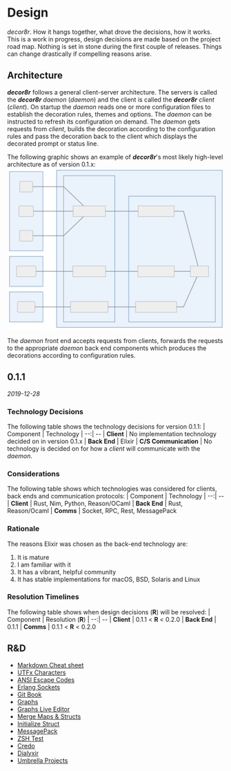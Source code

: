 # Design #
_decor8r_. How it hangs together, what drove the decisions, how it works. This is a work in progress, design decisions are made based on the project road map. Nothing is set in stone during the first couple of releases. Things can change drastically if compelling reasons arise.


## Architecture ##
_**decor8r**_ follows a general client-server architecture. The servers is called the _**decor8r**_ _daemon_ (_daemon_) and the client is called the _**decor8r**_ _client_ (_client_). On startup the _daemon_ reads one or more configuration files to establish the decoration rules, themes and options. The _daemon_ can be instructed to refresh its configuration on demand. The _daemon_ gets requests from _client_, builds the decoration according to the configuration rules and pass the decoration back to the client which displays the decorated prompt or status line.

The following graphic shows an example of _**decor8r**_'s most likely high-level architecture as of version 0.1.x:
![Alt Diagram](__design/decor8r-arch-20191229121452.svg)

The _daemon_ front end accepts requests from clients, forwards the requests to the appropriate _daemon_ back end components which produces the decorations according to configuration rules.


## 0.1.1 ##
_2019-12-28_

### Technology Decisions ###
The following table shows the technology decisions for version 0.1.1:
| Component             | Technology
|                    --:| --
| **Client**            | No implementation technology decided on in version 0.1.x
| **Back End**          | Elixir
| **C/S Communication** | No technology is decided on for how a _client_ will communicate with the _daemon_.

### Considerations ###
The following table shows which technologies was considered for clients, back ends and communication protocols:
| Component     | Technology
|            --:| --
| **Client**    | Rust, Nim, Python, Reason/OCaml
| **Back End**  | Rust, Reason/Ocaml
| **Comms**     | Socket, RPC, Rest, MessagePack

### Rationale ###
The reasons Elixir was chosen as the back-end technology are:
1. It is mature
1. I am familiar with it
1. It has a vibrant, helpful community
1. It has stable implementations for macOS, BSD, Solaris and Linux

### Resolution Timelines ###
The following table shows when design decisions (**R**) will be resolved:
| Component     | Resolution (**R**)
|            --:| --
| **Client**    | 0.1.1 < **R** < 0.2.0
| **Back End**  | 0.1.1
| **Comms**     | 0.1.1 < **R** < 0.2.0


## R&D ##
+ [Markdown Cheat sheet](https://github.com/adam-p/markdown-here/wiki/Markdown-Cheatsheet)
+ [UTFx Characters](https://www.fileformat.info/info/charset/UTF-8/list.htm)
+ [ANSI Escape Codes](https://en.wikipedia.org/wiki/ANSI_escape_code)
+ [Erlang Sockets](https://learnyousomeerlang.com/buckets-of-sockets)
+ [Git Book](https://git-scm.com/book/en/v2)
+ [Graphs](https://mermaid-js.github.io/mermaid/#/)
+ [Graphs Live Editor](https://mermaid-js.github.io/mermaid-live-editor)
+ [Merge Maps & Structs](https://stackoverflow.com/questions/30997475/load-values-into-a-struct-from-a-map-in-elixir)
+ [Initialize Struct](https://stackoverflow.com/questions/30927635/in-elixir-how-do-you-initialize-a-struct-with-a-map-variable)
+ [MessagePack](https://msgpack.org/)
+ [ZSH Test](https://unix.stackexchange.com/questions/131716/start-zsh-with-a-custom-zshrc)
+ [Credo](https://github.com/rrrene/credo)
+ [Dialyxir](https://github.com/jeremyjh/dialyxir)
+ [Umbrella Projects](https://duckduckgo.com/?q=when+to+use+umbrella+project+elixir&t=braveed&ia=web)